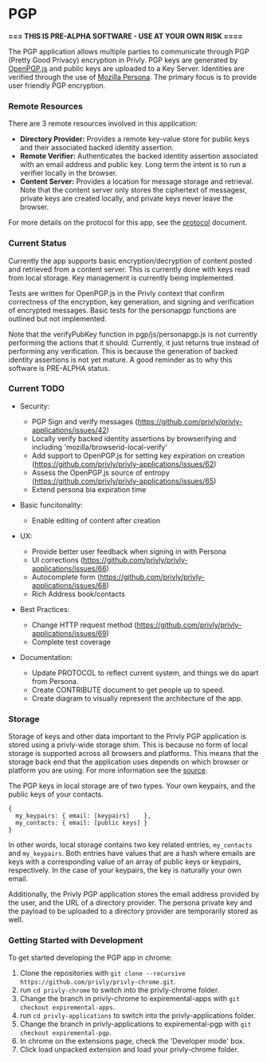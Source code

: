 # PGP

**=== THIS IS PRE-ALPHA SOFTWARE - USE AT YOUR OWN RISK ====**

The PGP application allows multiple parties to communicate through PGP
(Pretty Good Privacy) encryption in Privly. PGP keys are generated by
[OpenPGP.js](http://openpgpjs.org) and public keys are uploaded to a
Key Server. Identities are verified through the use of [Mozilla
Persona](https://persona.org). The primary focus is to provide user
friendly PGP encryption.

### Remote Resources
There are 3 remote resources involved in this application:

  *  **Directory Provider:** Provides a remote key-value store for public
     keys and their associated backed identity assertion.
  *  **Remote Verifier:** Authenticates the backed identity assertion
     associated with an email address and public key. Long term the
     intent is to run a verifier locally in the browser.
  *  **Content Server:** Provides a location for message storage and
     retrieval. Note that the content server only stores the ciphertext
     of messagesr, private keys are created locally, and private keys
     never leave the browser.

For more details on the protocol for this app, see the
[protocol](PROTOCOL.md) document.

### Current Status

Currently the app supports basic encryption/decryption of content posted and
retrieved from a content server. This is currently done with keys read from
local storage. Key management is currently being implemented.

Tests are written for OpenPGP.js in the Privly context that confirm correctness
of the encryption, key generation, and signing and verification of encrypted
messages. Basic tests for the personapgp functions are outlined but not
implemented.

Note that the verifyPubKey function in pgp/js/personapgp.js is not currently
performing the actions that it should.  Currently, it just returns true instead
of performing any verification. This is because the generation of backed
identity assertions is not yet mature.  A good reminder as to why this software
is PRE-ALPHA status.

### Current TODO
- Security:
  - PGP Sign and verify messages (https://github.com/privly/privly-applications/issues/42)
  - Locally verify backed identity assertions by browserifying and
    including 'mozilla/browserid-local-verify'
  - Add support to OpenPGP.js for setting key expiration on creation (https://github.com/privly/privly-applications/issues/62)
  - Assess the OpenPGP.js source of entropy (https://github.com/privly/privly-applications/issues/65)
  - Extend persona bia expiration time

- Basic funcitonality:
  - Enable editing of content after creation

- UX:
  - Provide better user feedback when signing in with Persona
  - UI corrections (https://github.com/privly/privly-applications/issues/66)
  - Autocomplete form (https://github.com/privly/privly-applications/issues/68)
  - Rich Address book/contacts

- Best Practices:
  - Change HTTP request method (https://github.com/privly/privly-applications/issues/69)
  - Complete test coverage
  
- Documentation:
  - Update PROTOCOL to reflect current system, and things we do apart from
    Persona.
  - Create CONTRIBUTE document to get people up to speed.
  - Create diagram to visually represent the architecture of the app.



### Storage
Storage of keys and other data important to the Privly PGP application is
stored using a privly-wide storage shim. This is because no form of local
storage is supported across all browsers and platforms.  This means that the
storage back end that the application uses depends on which browser or platform
you are using. For more information see the
[source](../shared/javascripts/local_storage.js).

The PGP keys in local storage are of two types. Your own keypairs, and the
public keys of your contacts.

```
{
  my_keypairs: { email: [keypairs]    },
  my_contacts: { email: [public keys] }
}
```

In other words, local storage contains two key related entries, `my_contacts`
and `my_keypairs`.  Both entries have values that are a hash where emails are
keys with a corresponding value of an array of public keys or keypairs,
respectively. In the case of your keypairs, the key is naturally your own
email.

Additionally, the Privly PGP application stores the email address provided by
the user, and the URL of a directory provider.  The persona private key and the
payload to be uploaded to a directory provider are temporarily stored as well.


### Getting Started with Development

To get started developing the PGP app in chrome:

1.  Clone the repositories with ```git clone --recursive https://github.com/privly/privly-chrome.git```.
1.  run ```cd privly-chrome``` to switch into the privly-chrome folder.
1.  Change the branch in privly-chrome to expiremental-apps with
    ```git checkout expiremental-apps```.
1.  run ```cd privly-applications``` to switch into the privly-applications folder.
1.  Change the branch in privly-applications to expiremental-pgp with
    ```git checkout expiremental-pgp```.
1.  In chrome on the extensions page, check the 'Developer mode' box.
1.  Click load unpacked extension and load your privly-chrome folder.
